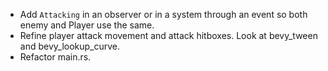 - Add `Attacking` in an observer or in a system through an event so both enemy and Player use the same.
- Refine player attack movement and attack hitboxes. Look at bevy_tween and bevy_lookup_curve.
- Refactor main.rs.